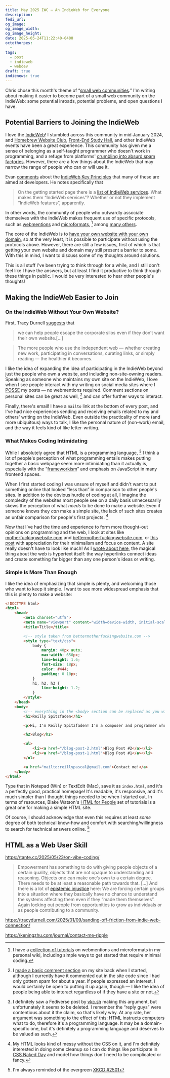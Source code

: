 ```yaml
---
title: May 2025 IWC — An IndieWeb for Everyone
description: 
fedi_url: 
og_image: 
og_image_width: 
og_image_height: 
date: 2025-05-24T11:22:40-0400
octothorpes:
  - 
tags:
  - post
  - indieweb
  - webdev
draft: true
indienews: true
---
```


<link rel="stylesheet" type="text/css" href="/styles/code/prism-dracula.css" />
<link rel="stylesheet" type="text/css" href="/styles/code/code-tweaks.css" />

Chris chose this month's theme of “[small web communities](https://thoughts.uncountable.uk/may-2025-indieweb-carnival-small-web-communities/).” I'm writing about making it easier to become part of a small web community on the IndieWeb: some potential inroads, potential problems, and open questions I have.

## Potential Barriers to Joining the IndieWeb

I love the [IndieWeb](https://indieweb.org/)! I stumbled across this community in mid January 2024, and [Homebrew Website Club](https://indieweb.org/Homebrew_Website_Club), [Front-End Study Hall](https://artlung.com/fresh/), and other IndieWeb events have been a great experience. This community has given me a sense of belonging as a self-taught programmer who doesn't work in programming, and a refuge from platforms' [crumbling into absurd spam factories](https://www.404media.co/facebooks-algorithm-is-boosting-ai-spam-that-links-to-ai-generated-ad-laden-click-farms/). However, there are a few things about the IndieWeb that may narrow the range of people who can or will use it.

Evan [comments](https://darthmall.net/2024/indieweb-is-for-devs/) about the [IndieWeb Key Principles](https://indieweb.org/principles) that many of these are aimed at developers. He notes specifically that 

> On the getting started page there is a [list of IndieWeb services](https://indieweb.org/Getting_Started#IndieWeb_Services). What makes them “IndieWeb services”? Whether or not they implement “IndieWeb features”, apparently.

In other words, the community of people who outwardly associate themselves with the IndieWeb makes frequent use of specific protocols, such as [webmentions](https://indieweb.org/Webmention) and [microformats](https://en.wikipedia.org/wiki/Microformat), [^1] among [many others](https://indieweb.org/Category:building-blocks). 

The core of the IndieWeb is to [have your own website with your own domain](https://indieweb.org/Getting_Started#Get_your_own_site), so at the very least, it is possible to participate without using the protocols above. However, there are still a few issues, first of which is that getting your own website and domain may still present a barrier to some. With this in mind, I want to discuss some of my thoughts around solutions. 

This is all stuff I've been trying to think through for a while, and I still don't feel like I have the answers, but at least I find it productive to think through these things in public. I would be very interested to hear other people's thoughts!

<!-- 2. If a community prefers (for example) to interact using webmentions, being the one who doesn't have them may preclude full participation. -->

## Making the IndieWeb Easier to Join

### On the IndieWeb Without Your Own Website?

First, Tracy Durnell [suggests](https://tracydurnell.com/2024/05/17/indieweb-next-stage/) that 

> we can help people escape the corporate silos even if they don’t want their own website.\[…]

> The more people who use the independent web — whether creating new work, participating in conversations, curating links, or simply reading — the healthier it becomes.

I like the idea of expanding the idea of participating in the IndieWeb beyond just the people who own a website, and including non-site-owning readers. Speaking as someone who maintains my own site on the IndieWeb, I love when I see people interact with my writing on social media sites where I [POSSE](https://www.citationneeded.news/posse/) my posts — no webmentions required. Comment sections on personal sites can be great as well, [^2] and can offer further ways to interact. 

Finally, there's email! I have a `mailto` link at the bottom of every post, and I've had nice experiences sending and receiving emails related to my and others' writing on the IndieWeb. Even outside the practicality of more (and more ubiquitous) ways to talk, I like the personal nature of (non-work) email, and the way it feels kind of like letter-writing. 

### What Makes Coding Intimidating

While I absolutely agree that HTML is a programming language, [^3] I think a lot of people's perception of what programming entails makes putting together a basic webpage seem more intimidating than it actually is, especially with the “[frameworkism](https://infrequently.org/2024/11/if-not-react-then-what/)” and emphasis on JavaScript in many frontend spaces. 

When I first started coding I was unsure of myself and didn't want to put something online that looked “less than” in comparison to other people's sites. In addition to the obvious hurdle of coding at all, I imagine the complexity of the websites most people see on a daily basis unnecessarily skews the perception of what *needs* to be done to make a website. Even if someone knows they *can* make a simple site, the lack of such sites creates an unfair comparison for people's first projects. [^4]

Now that I've had the time and experience to form more thought-out opinions on programming and the web, I look at sites like [motherfuckingwebsite.com](https://motherfuckingwebsite.com) and [bettermotherfuckingwebsite.com](http://bettermotherfuckingwebsite.com/), or [this post](https://lmnt.me/blog/how-to-make-a-damn-website.html) with appreciation for their minimalism and focus on content. A site really doesn't have to look like much! As I [wrote about here](/posts/2024/12/hypertext-memex-collaboration-socialization/), the magical thing about the web is hypertext itself: the way hyperlinks connect ideas and create something far bigger than any one person's ideas or writing.

### Simple Is More Than Enough

I like the idea of emphasizing that simple is plenty, and welcoming those who want to keep it simple. I want to see more widespread emphasis that this is plenty to make a website:

```html
<!DOCTYPE html>
<html>
	<head>
		<meta charset="utf8">
		<meta name="viewport" content="width=device-width, initial-scale=1"/>
		<title>Title</title>

		<!-- style taken from bettermotherfuckingwebsite.com -->
		<style type="text/css">
			body {
				margin: 40px auto;
				max-width: 650px;
				line-height: 1.6;
				font-size: 18px;
				color: #444;
				padding: 0 10px;
			}
			h1, h2, h3 {
				line-height: 1.2;
			}
		</style>
	</head>
	<body>
		<!-- everything in the <body> section can be replaced as you wish -->
		<h1>Reilly Spitzfaden</h1>

		<p>Hi, I'm Reilly Spitzfaden! I'm a composer and programmer who likes noise, obsolete media, electronics, and nostalgia.</p>

		<h2>Blog</h2>

		<ul>
			<li><a href="/blog-post-2.html">Blog Post #2</a></li>
			<li><a href="/blog-post-1.html">Blog Post #1</a></li>
		</ul>

		<a href="mailto:reillypascal@gmail.com">Contact me!</a>
	</body>
</html>
```

Type that in Notepad (Win) or TextEdit (Mac), save it as `index.html`, and it's a perfectly good, practical homepage! It's readable, it's responsive, and it's much simpler than I thought things needed to be when I started out. In terms of resources, Blake Watson's [HTML for People](https://htmlforpeople.com/) set of tutorials is a great one for making a simple HTML site.

Of course, I should acknowledge that even this requires at least *some* degree of both technical know-how and comfort with searching/willingness to search for technical answers online. [^5]

## HTML as a Web User Skill



<https://tante.cc/2025/05/23/on-vibe-coding/>
> Empowerment has something to do with giving people objects of a certain quality, objects that are not opaque to understanding and reasoning. Objects one can make one’s own to a certain degree. There needs to be at least a reasonable path towards that.
> \[…]
> And there is a lot of [epistemic injustice](https://tante.cc/2024/01/03/is-a-neural-network-like-a-pocket-calculator-ai-and-epistemic-injustice/) here: We are forcing certain groups into a situation where they basically have no chance to understand the systems affecting them even if they “made them themselves”. Again locking out people from opportunities to grow as individuals or as people contributing to a community.


https://tracydurnell.com/2025/01/09/sanding-off-friction-from-indie-web-connection/

https://keningzhu.com/journal/contact-me-ripple


[^1]: I have a [collection of tutorials](https://reillyspitzfaden.com/wiki/tutorials/webmention-tutorial/) on webmentions and microformats in my personal wiki, including simple ways to get started that require minimal coding.

[^2]: I [made a basic comment section](/posts/2024/01/do-read-the-comments/) on my site back when I started, although I currently have it commented out in the site code since I had only gottem spam for about a year. If people expressed an interest, I would certainly be open to putting it up again, though — I like the idea of people being able to interact regardless of if they have a site or not.

[^3]: I definitely saw a Fediverse post by [vkc.sh](https://vkc.sh/) making this argument, but unfortunately it seems to be deleted. I remember the “reply guys” were contentious about it the claim, so that's likely why. At any rate, her argument was something to the effect of this: HTML instructs computers what to do, therefore it's a programming language. It may be a domain-specific one, but it's definitely a programming language and deserves to be valued as such.

[^4]: My HTML looks kind of messy without the CSS on it, and I'm definitely interested in doing some cleanup so I can do things like participate in [CSS Naked Day](https://css-naked-day.org/) and model how things don't need to be complicated or fancy.

[^5]: I'm always reminded of the evergreen [XKCD #2501](https://xkcd.com/2501/)